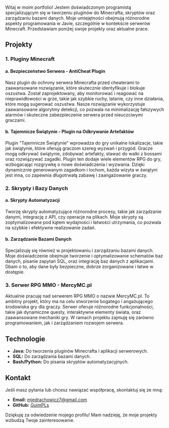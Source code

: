 

Witaj w moim portfolio! Jestem doświadczonym programistą specjalizującym się w tworzeniu pluginów do Minecrafta, skryptów oraz zarządzaniu bazami danych. Moje umiejętności obejmują różnorodne aspekty programowania w Javie, szczególnie w kontekście serwerów Minecraft. Przedstawiam poniżej swoje projekty oraz aktualne prace.

## Projekty

### 1. Pluginy Minecraft

#### a. **Bezpieczeństwo Serwera - AntiCheat Plugin**

Nasz plugin do ochrony serwera Minecrafta przed cheaterami to zaawansowane rozwiązanie, które skutecznie identyfikuje i blokuje oszustwa. Został zaprojektowany, aby monitorować i reagować na nieprawidłowości w grze, takie jak szybkie ruchy, latanie, czy inne działania, które mogą sugerować oszustwa. Nasze rozwiązanie wykorzystuje zaawansowane algorytmy detekcji, co pozwala na minimalizację fałszywych alarmów i skuteczne zabezpieczenie serwera przed nieuczciwymi graczami.

#### b. **Tajemnicze Świątynie - Plugin na Odkrywanie Artefaktów**

Plugin "Tajemnicze Świątynie" wprowadza do gry unikalne lokalizacje, takie jak świątynie, które oferują graczom szereg wyzwań i przygód. Gracze mogą odkrywać świątynie, zdobywać artefakty, stawać do walki z bossami oraz rozwiązywać zagadki. Plugin ten dodaje wiele elementów RPG do gry, wzbogacając rozgrywkę o nowe doświadczenia i wyzwania. Dzięki dynamicznie generowanym zagadkom i lochom, każda wizyta w świątyni jest inna, co zapewnia długotrwałą zabawę i zaangażowanie graczy.

### 2. Skrypty i Bazy Danych

#### a. **Skrypty Automatyzacji**

Tworzę skrypty automatyzujące różnorodne procesy, takie jak zarządzanie danymi, integrację z API, czy operacje na plikach. Moje skrypty są zoptymalizowane pod kątem wydajności i łatwości utrzymania, co pozwala na szybkie i efektywne realizowanie zadań.

#### b. **Zarządzanie Bazami Danych**

Specjalizuję się również w projektowaniu i zarządzaniu bazami danych. Moje doświadczenie obejmuje tworzenie i optymalizowanie schematów baz danych, pisanie zapytań SQL, oraz integrację baz danych z aplikacjami. Dbam o to, aby dane były bezpieczne, dobrze zorganizowane i łatwe w dostępie.

### 3. Serwer RPG MMO - MercyMC.pl

Aktualnie pracuję nad serwerem RPG MMO o nazwie MercyMC.pl. To ambitny projekt, który ma na celu stworzenie bogatego i angażującego środowiska gry dla graczy. Serwer oferuje różnorodne funkcjonalności, takie jak dynamiczne questy, interaktywne elementy świata, oraz zaawansowane mechaniki gry. W ramach projektu zajmuję się zarówno programowaniem, jak i zarządzaniem rozwojem serwera.

## Technologie

- **Java:** Do tworzenia pluginów Minecrafta i aplikacji serwerowych.
- **SQL:** Do zarządzania bazami danych.
- **Bash/Python:** Do pisania skryptów automatyzacyjnych.

## Kontakt

Jeśli masz pytania lub chcesz nawiązać współpracę, skontaktuj się ze mną:

- **Email:** [mjedrachowicz7@gmail.com](mailto:mjedrachowicz7@gmail.com)
- **GitHub:** [GuimPLs](https://github.com/GuimPLs)

Dziękuję za odwiedzenie mojego profilu! Mam nadzieję, że moje projekty wzbudzą Twoje zainteresowanie.

